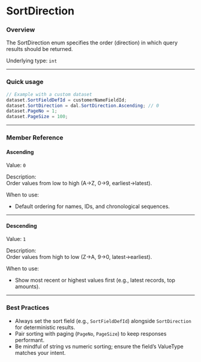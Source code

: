 # SortDirection

### Overview

The SortDirection enum specifies the order (direction) in which query results should be returned.

Underlying type: `int`

***

### Quick usage

```csharp
// Example with a custom dataset
dataset.SortFieldDefId = customerNameFieldId;
dataset.SortDirection = dal.SortDirection.Ascending; // 0
dataset.PageNo = 1;
dataset.PageSize = 100;
```

***

### Member Reference

#### Ascending

Value: `0`

Description:  
Order values from low to high (A→Z, 0→9, earliest→latest).

When to use:

* Default ordering for names, IDs, and chronological sequences.

***

#### Descending

Value: `1`

Description:  
Order values from high to low (Z→A, 9→0, latest→earliest).

When to use:

* Show most recent or highest values first (e.g., latest records, top amounts).

***

### Best Practices

* Always set the sort field (e.g., `SortFieldDefId`) alongside `SortDirection` for deterministic results.
* Pair sorting with paging (`PageNo`, `PageSize`) to keep responses performant.
* Be mindful of string vs numeric sorting; ensure the field’s ValueType matches your intent.